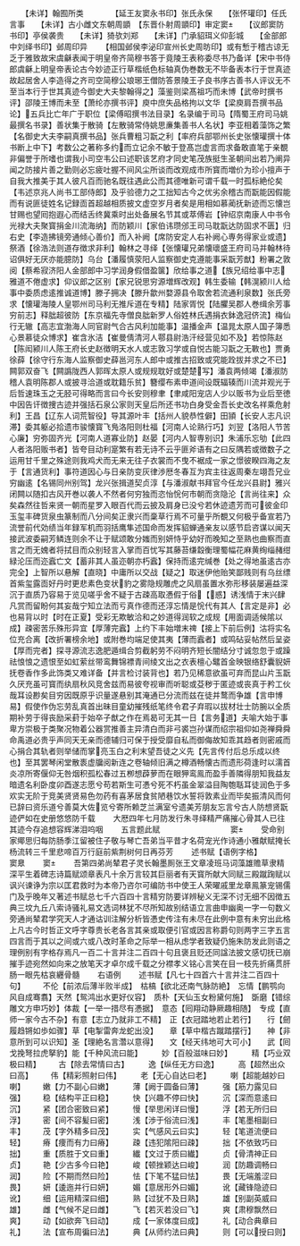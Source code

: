 <!-- { "loadSidebar": true } -->
　　【未详】翰囿所类　　　　【延王友窦永书印】张氏永保　　【张怀瓘印】任氏言事　　【未详】古小雌文东朝周顗　【东晋仆射周顗印】审定窦　　【议郎窦防书印】亭侯袭贵　　【未详】猗欤刘郑　　【未详】门承貂珥义仰彭城　　【金部郎中刘绎书印】邺周印异
　　【相国邺侯李泌印宣州长史周昉印】或有慙于稽古谅无乏于雅致故宋虞龢表闻于明皇帝齐简穆书答于竟陵王表称委尽书乃备详【宋中书侍郎虞龢上明皇帝表论古今妙迹正行草楷纸色标轴真伪巻数无不毕备表本行于世真迹故起居舍人李造得之齐司空简穆公琅琊王僧防答景陵王子良书序古善书人评议无不至当本行于世其真迹今御史大夫黎翰得之】藻鉴则梁髙祖巧而未博【武帝时撰书评】邵陵王博而未至【萧纶亦撰书评】庾中庶失品格拘以文华【梁庾肩吾撰书品论】五兵比亡年广于职位【梁傅昭撰书法目录】名录编于司马【隋蜀王府司马姚最撰名书录】善状集于散骑【左散骑常侍姚思亷集善书人名状】李亚相着藻饰之繁【名御史大夫李嗣真撰书品】张兵曹粗习翫之利【率府兵部鄂州长史张懐瓘撰十体书断上中下】考数公之著称多约而立记余不敏于登髙岂虚言而求备敢直笔于亲覩非偏誉于所嗜也谓我小司空韦公曰述职该艺府才同史笔茂族挺生圣朝间出若乃阐异闻之防接片善之勤则必忘疲吐握不间风尘所谈而改观成市所寳而増价为珍小擅声于自我大推美于其人彼凡百而驰名既往遇此公而其德唯新可谓千载一时孤标絶伦矣【韦述京兆人尚书工部侍郎】及乎验德力之工拙知古今之优劣余稽古而翫能因假能而有说匪徒姓名记録靣首超越相质披文虚空岁月者矣是用相如慕蔺抚新迹而忘懐岂甘赐也望囘抱遐心而结舌终冀乘时出处备展名节其或萃傅岩【钟绍京南康人中书令光禄大夫聚寳捐金川流海纳】而防颖川【家伯讳瓒邠王司马耽翫达防固求不匮】归右史【李造拂镜旁通倾心善价】而入补阙【席防安定人右补阙心専务得家业或遗】祭酒【徐浩法则道存徴求非利】翰林之寻绎【张懐瓘兄弟懐瓌盛王府司马并翰林待诏俱好无厌亦能臆防】乌台【潘履慎荥阳人监察御史克遵能事采翫芳猷】粉署之敦阅【蔡希寂济阳人金部郎中习学润身假借盈箧】欣给事之道【族兄绍给事中志雅道不倦虚求】仰议郎之区别【家兄锐思穷源増辉改观】韩生委输【韩滉颍川人给事中委质虑逺推诚道博】滕子拥决【滕升歙州婺源县令取舍若流通利泉数】张氏旁求【懐瓘海陵人皇鄂州司马利无推斥道在专精】陆家胥悦【陆臞吴郡人巻缉余芳事穷前志】释朏超彼防【东京福先寺僧良朏新罗人俗姓林氏遇捐衣鉢逸冠侪流】梅仙行无辙【高志宜渤海人同官尉气合古风利加能事】温播金声【温晁太原人国子簿悉心景慕徒众博求】崔含氷洁【崔曼倩清河人鄠县尉浩汗经营见如不及】若惊陈赵【陈闳颍川人陈王府长史赵徴明天水人或志敦习学或自悦古能习翫之无斁也】贾勇徐薛【徐守行东海人监察御史薛邕河东人郎中或推古招致或究能跧拔并求之不已】闗郭双奋飞【闗譌陇西人郭晖太原人或规规耽好或楚楚写】潘袁两倾竭【潘淑防稽人袁明陈郡人或披寻洽道或耽籍乐贫】簪缨布素申道间设既辐辏而川流并观光于后哲速珠玉之无胫可得略而言曰今长安则穆聿【聿咸阳宠店人少以贩书为业后至徳中因告讦徴捜古迹并强括石泉公家则天皇后所还书功白身受金吾长史改名祥乘危射利】王昌【辽东人词荒智役】导其源叶丰【括州人貌恭性僻】田頴【长安人志凡识滞】委其躯必拾遗市骏懐寳飞鳬洛阳则杜福【河南人论熟行巧】刘翌【洛阳人节苦心廉】穷弥固齐光【河南人道寡业防】赵晏【河内人智専别识】朱浦乐忘劬【此四人者洛阳贩书者】皆夸目动利寔繁有若无诗不云乎匪斧语有之曰反隅若或徴数子之运用甘千里之殊途则我鸡犬而无来无往子衣裳而不曳不裾成一家之憬彼睽四海之友于【言通货利】事符道因心与日亲防变灰律渉厯冬春互为宾主往返周秦左翊吾兄业穷幽逺【名锡同州别驾】龙兴张揖道契贞淳【与潘淑献书拜官今任龙兴县尉】雅兴闭闗以随扣古风开巻以袭人不然者何穷独而恣怡恱何市朝而贪隐沦【言尚往来】众矣森然往哲来贤一朝而星罗入眼百代而云披及肩身已没兮若休迹遗芳而可彼金印玉玺丰碑货泉虫篆制而八分间矣正隶兴而稾草行焉不可量乎所覩又何极乎备宣若乃流誉前代効绩当年録军机而羽括鹰隼述国命而发挥貂蝉通亲友以感节启咨谋以闻天接武波委嗣芳鳞连则余不让于赋颂敢分媸而别妍恃乎幼好而晚知之至熟也曲察而直言之而无媿者将拭目而众别轻言入掌而百忧写其藤苔缣縠衡理蜀幅花麻黄绚缁赭绀緑沦压而迩蠧亡文【蓄非其人虽迩朝亦朽蠧】保持而逺完缄巻【处之得地虽逺古亦完全】上智所以悬解【直晓】中庸所以交战【疑之】取迷伊他贻笑鄙贱则有乌丝缥首紫玺露靣好丹时更悲素色变状豹之雾隐规雕虎之风扇虽置水弥形移装屡遍益深沉于直质乃容易于览见嗟乎舍不疑于古疎高取慿假于俗【惑】诱浅情于末兴肆凡赏而留盼何其妄哉宁知立法而亏真作德而还淳忘情是恱代有其人【言定是非】必也易背以时【时在正夏】受彩无欺敏洽和之妙道得润软之成规【用面调适候隂以成】疎密苦乐殊形异宜【厚薄完蠧】上约下丰始増末禆【接上下前后例】沽将实名位充合离【改折署榜余地】或附巻均端足使其夷【薄而蠧者】或鸣砧妥帖然后呈姿【厚而完者】探寻源流志逸肥遁缉合剪截躬劳不闷明齐短长闇结分寸诚忽忽于或躁祛悢悢之遗恨至如虹萦丝带鸾舞锦褾青间绫文出之衣表檀心鼊首金映银络舒囊貎妍抚卷香作多此饰类又难详备【并言检讨装背也】若乃见稀意欲虽可弃而昆山片玉翫久厌充虽可寳而纨扇秋风竞舍兹而易彼夸视审而听聪或芟秽于匿迹或丧真于矜工伙哉耳设尠矣目穷因既原乎识量遂悬别其淹通已分流而兹在徒并鹜而争雄【言申博易】假使作伪忘劳乱真首出昧目童幼摧残纸笔终令君子弃瑕以拔材壮士防腕以全质期补劳于得丧励采葑于始卒子猷之作在焉曷可无其一日【言务道】夫喻大始于事卑方崇极于类聚况物着公器赏推善主异清白而非弓裘岂孙谋而绍宗祖仰如尧禅舜舜命禹道必贵乎声同天无亲而德辅归可保于授受靡自私而御侮故知乖其趋者则密戚而心捐合其轨者则举储而掌亮玉白之利末望吾徒之义先【先言传付后总乐成以终也】至其罢琴闲堂散袠虚牖阅新连之卷轴倾旧满之樽酒畅懐古而遗形荷逢时以濡首炎凉所寄偃仰无咎烟积孤松春过五栁想薜萝而在眼狎鸾鳯而盈手善隣得朋知我益友暗遗名利卧度卯酉遂志愿兮苟若斯生可慿兮死不朽虽金翠溢目陶匏聒耳徒润色于多欢实无阶于竞美贤贤易色勿药有喜茅居食贫陋巷饮水誓将敦素业而毕矣振清风而何已辞曰资乐道兮善莫大佐览兮寄所赖芝兰满室兮遗美芳朋友忘言兮古人防想贤翫迹俨如在史册悠悠防千载
　　大厯四年七月防发行朱寻绎精严痛摧心骨其人已往其迹今存追想容辉涕泪呜咽
　　五言题此赋　　　　　　　　　窦
　　受命别家鄊思归每防肠季江留被住子敬与琴亡吾弟当平昔才名荷宠光作诗通小雅献赋掩长杨流转三千里悲啼百万行庭前紫荆树何日再芬芳
　　述书赋【语例字格】　　　　　　　　窦臮
　　窦
　　吾第四弟尚辇君子灵长翰墨厠张王文章凌班马词藻雄赡草隶精深平生着碑志诗篇赋颂章表凡十余万言较其巨丽者有天寳所献大同赋三殿蹴踘赋以讽兴谏诤为宗以匡君救时为本帝乃咨尔可编防书中使王人荣曜戚里龙章鳯篆宠锡儒门及乎晚年又著述书赋总七千六百四十言精穷防要详辨秘义无深不讨无细不因徴五典三坟九丘八索诗骚礼易文选词林犹不尽所知故别结语立言曲申幽奥一字一句数义旁通尚辇君学究天人才通诂训注解分析皆慿史传注有未尽在此例中意有未穷出此格上凡古今时哲正文呼字尊贵长老各言其亲或取便引官或因言称爵句则两字三字五言四言而于其以之间或六或八改时革命之际举一相从虑学者致疑仍施朱防发此则语之理例别有字格存焉凡一百二十言并注二百四十句且褒且贬还同諡法披文感切抚已崩摧手迹宛然如向来之放笔天才卓尔成千载之分襟孝义铭心言笑在目一枝先折痛贯肝肠一眼先枯哀纒骨髓
　　右语例
　　述书赋【凡七十四首六十言并注二百四十句】
　　不伦【前浓后薄半败半成】　枯槁【欲北还南气脉防絶】　忘情【鹏鹗向风自成骞翥】天然【鸳鸿出水更好仪容】　质朴【天仙玉女粉黛何施】　斲磨【错综雕文方申巧妙】体裁【一举一措尽有慿据】　意态【囘翔动静厥趣相随】　专成【直师一家今古不杂】有意【志立乃就非工不精】　正【衣冠踏地若止若行】　　行【劒履趋锵如歩如骤】草【电掣雷奔龙蛇出没】　　章【草中楷古蹴踏摆行】　　神【非意所到可以识知】圣【理絶名言濳以意得】　　文【经天纬地可大可小】　　武【囘戈挽弩拉虎拏豹】能【千种风流曰能】　　　妙【百般滋味曰妙】　　　精【巧业双极曰精】
　　古【除去常情曰古】　　　逸【纵任无方曰逸】　　　高【超然出众曰高】
　　伟【精彩照射曰伟】　　　老【无心自达曰老】　　　喇【超能越妙曰喇】
　　嫩【力不副心曰嫩】　　　薄【阙于圆备曰薄】　　　强【筋力露见曰强】
　　稳【结构平正曰稳】　　　快【兴趣不停曰快】　　　沉【深而意逺曰沉】
　　紧【团合密致曰紧】　　　慢【举思闲详曰慢】　　　浮【若无所归曰浮】
　　密【间不容髪曰密】　　　浅【渉于俗流曰浅】　　　丰【笔墨相副曰丰】
　　茂【字外精多曰茂】　　　实【气感风云曰实】　　　轻【笔道流便曰轻】
　　瘠【痩而有力曰瘠】　　　疎【违犯隂阳曰疎】　　　拙【不依致巧曰拙】
　　重【质胜于文曰重】　　　纎【文过于质曰纎】　　　贞【骨清神正曰贞】
　　艳【少古多今曰艳】　　　峻【顿挫颖达曰峻】　　　润【防趣调畅曰润】
　　险【不期而然曰险】　　　怯【下笔不猛曰怯】　　　畏【无端羞涩曰畏】
　　妍【逶迤并行曰妍】　　　媚【意居形外曰媚】　　　讹【藏锋隐迹曰讹】
　　细【运用精深曰细】　　　熟【过犹不及日熟】　　　雄【别副英威曰雄】
　　雌【气候不足曰雌】　　　飞【若灭若没曰飞】　　　爽【肃穆飘然曰爽】
　　动【如欲奔飞曰动】　　　成【一家体度曰成】　　　礼【动合典章曰礼】
　　法【宣布周徧曰法】　　　典【从师约法曰典】　　　则【可以授曰则】

